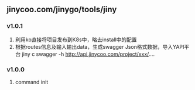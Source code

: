 ## jinycoo.com/jinygo/tools/jiny

### v1.0.1
1. 利用ko直接将项目发布到K8s中，略去install中的配置
2. 根据routes信息及输入输出data，生成swagger Json格式数据，导入YAPI平台
   jiny c swagger -h http://api.jinycoo.com/project/xxx/....

### v1.0.0
1. command init

